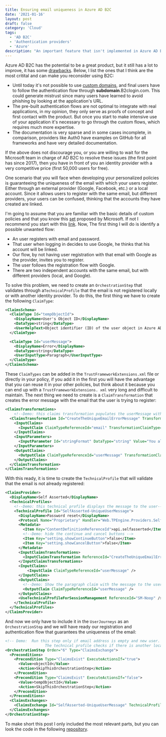 ```yaml
---
title: Ensuring email uniqueness in Azure AD B2C
date: '2021-01-16'
layout: post
draft: false
category: 'Cloud'
tags:
  - 'AD B2C'
  - 'Authentication providers'
  - 'Azure'
description: "An important feature that isn't implemented in Azure AD B2C is ensuring email uniqueness across all identity providers (Google, Microsoft, Facebook). This article explores a method to ensure this."
---
```


Azure AD B2C has the potential to be a great product, but it still has a lot to improve, it has some [drawbacks](https://www.azurefromthetrenches.com/azure-ad-b2c-a-painful-journey-goodbye-for-now/). Below, I list the ones that I think are the most critital and can make you reconsider using B2C:

- Until today it's not possible to use [custom domains](https://feedback.azure.com/forums/169401-azure-active-directory/suggestions/15334317-customer-owned-domains), and final users have to follow the authentication flow through **subdomain**.B2clogin.com. This could generate mistrust since many users have learned to avoid phishing by looking at the application's URL.
- The pre-built authentication flows are not optimal to integrate with real applications, in my opinion, they only serve as proofs of concept and first contact with the product. But once you start to make intensive use of your application it's necessary to go through the custom flows, which requires much more expertise.
- The documentation is very sparse and in some cases incomplete, in comparison, providers like Auth0 have examples on GitHub for all frameworks and have very detailed documentation.

If the above does not discourage you, or you are willing to wait for the Microsoft team in charge of AD B2C to resolve these issues (the first point has since 2017), then you have in front of you an identity provider with a very competitive price (first 50,000 users for free).

One scenario that you will face when developing your personalized policies is guaranteeing the uniqueness of the email with which your users register. Either through an external provider (Google, Facebook, etc.) or a local account. Since it allows users to register with the same email, but different providers, your users can be confused, thinking that the accounts they have created are linked.

I'm going to assume that you are familiar with the basic details of custom policies and that you know this [set](https://github.com/Azure-Samples/active-directory-b2c-custom-policy-starterpack) proposed by Microsoft. If not I recommend you start with this [link](https://docs.microsoft.com/en-us/azure/active-directory-b2c/custom-policy-get-started). Now, The first thing I will do is identify a possible unwanted flow:

- An user registers with email and password.
- That user when logging in decides to use Google, he thinks that his account will be linked.
- Our flow, by not having user registration with that email with Google as the provider, invites you to register.
- The user follows the registration flow with Google.
- There are two independent accounts with the same email, but with different providers (local, and Google).

To solve this problem, we need to create an `OrchestrationStep` that validates through a`TechnicalProfile` that the email is not registered locally or with another identity provider. To do this, the first thing we have to create the following `ClaimType`:

```xml
<ClaimsSchema>
  <ClaimType Id="tempObjectId">
    <DisplayName>User's Object ID</DisplayName>
    <DataType>string</DataType>
    <UserHelpText>Object identifier (ID) of the user object in Azure AD.</UserHelpText>
  </ClaimType>

  <ClaimType Id="userMessage">
    <DisplayName>Error</DisplayName>
    <DataType>string</DataType>
    <UserInputType>Paragraph</UserInputType>
  </ClaimType>
</ClaimsSchema>
```

These `ClaimTypes` can be added in the `TrustFrameworkExtensions.xml` file or directly in your policy, if you add it in the first you will have the advantage that you can reuse it in your other policies, but think about it because you can end up with a `TrustFrameworkExtensions. xml` very long and difficult to maintain. The next thing we need to create is a `ClaimTransformation` that creates the error message with the email that the user is trying to register:

```xml
<ClaimsTransformations>
    <!--Demo: this claims transformation populates the userMessage with the text we want to show to the end user-->
  <ClaimsTransformation Id="CreateTheUniqueEmailErrorMessage" TransformationMethod="FormatStringClaim">
    <InputClaims>
      <InputClaim ClaimTypeReferenceId="email" TransformationClaimType="inputClaim" />
    </InputClaims>
    <InputParameters>
      <InputParameter Id="stringFormat" DataType="string" Value="You aleady have an account with {0} email address" />
    </InputParameters>
    <OutputClaims>
      <OutputClaim ClaimTypeReferenceId="userMessage" TransformationClaimType="outputClaim" />
    </OutputClaims>
  </ClaimsTransformation>
</ClaimsTransformations>
```

With this ready, it is time to create the `TechnicalProfile` that will validate that the email is not already registered:

```xml
<ClaimsProvider>
  <DisplayName>Self Asserted</DisplayName>
  <TechnicalProfiles>
    <!--Demo: this technical profile displays the message to the user-->
    <TechnicalProfile Id="SelfAsserted-UniqueUserMessage">
      <DisplayName>Password reset</DisplayName>
      <Protocol Name="Proprietary" Handler="Web.TPEngine.Providers.SelfAssertedAttributeProvider, Web.TPEngine, Version=1.0.0.0, Culture=neutral, PublicKeyToken=null" />
      <Metadata>
        <Item Key="ContentDefinitionReferenceId">api.selfasserted</Item>
        <!--Demo: hide the continue and cancel buttons -->
        <Item Key="setting.showContinueButton">false</Item>
        <Item Key="setting.showCancelButton">false</Item>
      </Metadata>
      <InputClaimsTransformations>
        <InputClaimsTransformation ReferenceId="CreateTheUniqueEmailErrorMessage" />
      </InputClaimsTransformations>
      <InputClaims>
          <InputClaim ClaimTypeReferenceId="userMessage" />
      </InputClaims>
      <OutputClaims>
        <!--Demo: Show the paragraph claim with the message to the user -->
        <OutputClaim ClaimTypeReferenceId="userMessage" />
      </OutputClaims>
      <UseTechnicalProfileForSessionManagement ReferenceId="SM-Noop" />
    </TechnicalProfile>
  </TechnicalProfiles>
</ClaimsProvider>
```

And now we only have to include it in the `UserJourneys` as an `OrchestrationStep` and we will have ready our registration and authentication flow that guarantees the uniqueness of the email:

```xml
<!-- Demo:  Run this step only if email address is empty and new user.
			      The technical profile checks if there is another local account with same email address.-->
<OrchestrationStep Order="6" Type="ClaimsExchange">
  <Preconditions>
    <Precondition Type="ClaimsExist" ExecuteActionsIf="true">
      <Value>objectId</Value>
      <Action>SkipThisOrchestrationStep</Action>
    </Precondition>
    <Precondition Type="ClaimsExist" ExecuteActionsIf="false">
      <Value>tempObjectId</Value>
      <Action>SkipThisOrchestrationStep</Action>
    </Precondition>
  </Preconditions>
  <ClaimsExchanges>
    <ClaimsExchange Id="SelfAsserted-UniqueUserMessage" TechnicalProfileReferenceId="SelfAsserted-UniqueUserMessage" />
  </ClaimsExchanges>
</OrchestrationStep>
```

To make short this post I only included the most relevant parts, but you can look the code in the following [repository](https://github.com/azure-ad-b2c/samples/tree/master/policies/force-unique-email-across-social-identities).
